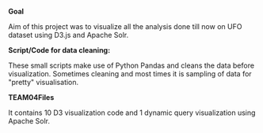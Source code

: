 **Goal**

Aim of this project was to visualize all the analysis done till now on UFO dataset using D3.js and Apache Solr.


**Script/Code for data cleaning:**

These small scripts make use of Python Pandas and cleans the data before visualization.
Sometimes cleaning and most times it is sampling of data for "pretty" visualisation.

**TEAM04Files**

It contains 10 D3 visualization code and 1 dynamic query visualization using Apache Solr.

